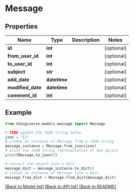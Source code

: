 # Message


## Properties

Name | Type | Description | Notes
------------ | ------------- | ------------- | -------------
**id** | **int** |  | [optional] 
**from_user_id** | **int** |  | [optional] 
**to_user_id** | **int** |  | [optional] 
**subject** | **str** |  | [optional] 
**add_date** | **datetime** |  | [optional] 
**modified_date** | **datetime** |  | [optional] 
**comment_id** | **int** |  | [optional] 

## Example

```python
from thingiverse.models.message import Message

# TODO update the JSON string below
json = "{}"
# create an instance of Message from a JSON string
message_instance = Message.from_json(json)
# print the JSON string representation of the object
print(Message.to_json())

# convert the object into a dict
message_dict = message_instance.to_dict()
# create an instance of Message from a dict
message_from_dict = Message.from_dict(message_dict)
```
[[Back to Model list]](../README.md#documentation-for-models) [[Back to API list]](../README.md#documentation-for-api-endpoints) [[Back to README]](../README.md)


